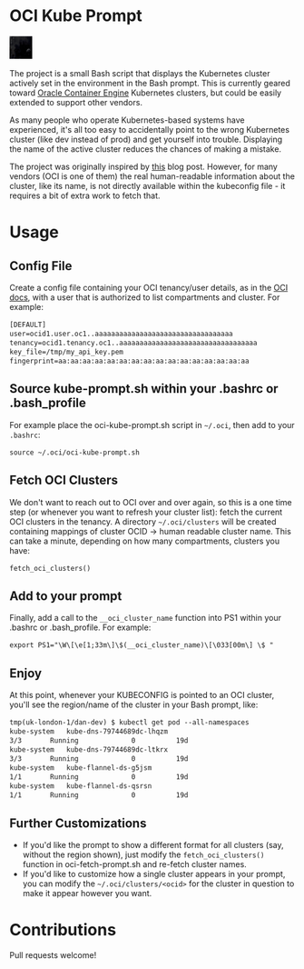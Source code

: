 # OCI Kube Prompt

<img src="images/oci-kube-prompt.gif" width="40" height="40" />

The project is a small Bash script that displays the Kubernetes cluster actively set in the environment in the Bash prompt.
This is currently geared toward [Oracle Container Engine](https://cloud.oracle.com/containers/kubernetes-engine) Kubernetes
clusters, but could be easily extended to support other vendors.

As many people who operate Kubernetes-based systems have experienced, it's all too easy to accidentally point to the
wrong Kubernetes cluster (like dev instead of prod) and get yourself into trouble.  Displaying the name of the active
cluster reduces the chances of making a mistake.

The project was originally inspired by [this](https://pracucci.com/display-the-current-kubelet-context-in-the-bash-prompt.html)
blog post.  However, for many vendors (OCI is one of them) the real human-readable information about the cluster, like its
name, is not directly available within the kubeconfig file - it requires a bit of extra work to fetch that.

# Usage

## Config File
Create a config file containing your OCI tenancy/user details, as in the
[OCI docs](https://docs.cloud.oracle.com/iaas/Content/API/Concepts/sdkconfig.htm), with a user that is authorized to list
compartments and cluster.  For example:

```
[DEFAULT]
user=ocid1.user.oc1..aaaaaaaaaaaaaaaaaaaaaaaaaaaaaaaaaa
tenancy=ocid1.tenancy.oc1..aaaaaaaaaaaaaaaaaaaaaaaaaaaaaaaaaa
key_file=/tmp/my_api_key.pem
fingerprint=aa:aa:aa:aa:aa:aa:aa:aa:aa:aa:aa:aa:aa:aa:aa:aa
```

## Source kube-prompt.sh within your .bashrc or .bash_profile

For example place the oci-kube-prompt.sh script in `~/.oci`, then add to your `.bashrc`:

```
source ~/.oci/oci-kube-prompt.sh
```

## Fetch OCI Clusters

We don't want to reach out to OCI over and over again, so this is a one time step (or whenever you want to refresh your
cluster list): fetch the current OCI clusters in the tenancy.  A directory `~/.oci/clusters` will be created containing
mappings of cluster OCID -> human readable cluster name.  This can take a minute, depending on how many compartments,
clusters you have:

```
fetch_oci_clusters()
```

## Add to your prompt

Finally, add a call to the `__oci_cluster_name` function into PS1 within your .bashrc or .bash_profile.  For example:

```
export PS1="\W\[\e[1;33m\]\$(__oci_cluster_name)\[\033[00m\] \$ "
```

## Enjoy

At this point, whenever your KUBECONFIG is pointed to an OCI cluster, you'll see the region/name of the cluster in your
Bash prompt, like:

```
tmp(uk-london-1/dan-dev) $ kubectl get pod --all-namespaces
kube-system   kube-dns-79744689dc-lhqzm                                         3/3       Running             0          19d
kube-system   kube-dns-79744689dc-ltkrx                                         3/3       Running             0          19d
kube-system   kube-flannel-ds-g5jsm                                             1/1       Running             0          19d
kube-system   kube-flannel-ds-qsrsn                                             1/1       Running             0          19d
```

## Further Customizations

- If you'd like the prompt to show a different format for all clusters (say, without the region shown), just modify the
 `fetch_oci_clusters()` function in oci-fetch-prompt.sh and re-fetch cluster names.
- If you'd like to customize how a single cluster appears in your prompt, you can modify the `~/.oci/clusters/<ocid>`
 for the cluster in question to make it appear however you want.

# Contributions

Pull requests welcome!